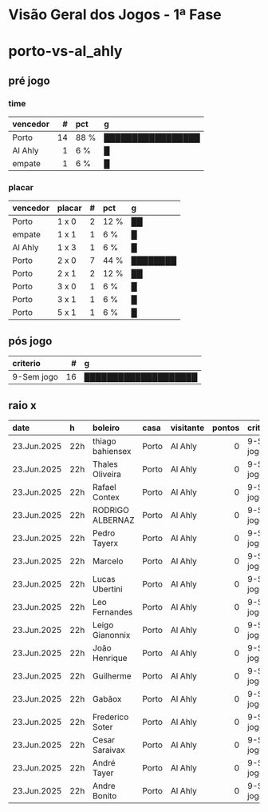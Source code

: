 # Visão Geral dos Jogos - 1ª Fase

# porto-vs-al_ahly

## pré jogo

### time

| vencedor   |   # | pct   | g                 |
|:-----------|----:|:------|:------------------|
| Porto      |  14 | 88 %  | █████████████████ |
| Al Ahly    |   1 | 6 %   | █                 |
| empate     |   1 | 6 %   | █                 |

### placar

| vencedor   | placar   |   # | pct   | g        |
|:-----------|:---------|----:|:------|:---------|
| Porto      | 1 x 0    |   2 | 12 %  | ██       |
| empate     | 1 x 1    |   1 | 6 %   | █        |
| Al Ahly    | 1 x 3    |   1 | 6 %   | █        |
| Porto      | 2 x 0    |   7 | 44 %  | ████████ |
| Porto      | 2 x 1    |   2 | 12 %  | ██       |
| Porto      | 3 x 0    |   1 | 6 %   | █        |
| Porto      | 3 x 1    |   1 | 6 %   | █        |
| Porto      | 5 x 1    |   1 | 6 %   | █        |

## pós jogo

| criterio   |   # | g                    |
|:-----------|----:|:---------------------|
| 9-Sem jogo |  16 | ████████████████████ |

## raio x

| date        | h   | boleiro          | casa   | visitante   |   pontos | criteiro   | bol_placar   | bol_time   | real_placar   | real_time   |
|:------------|:----|:-----------------|:-------|:------------|---------:|:-----------|:-------------|:-----------|:--------------|:------------|
| 23.Jun.2025 | 22h | thiago bahiensex | Porto  | Al Ahly     |        0 | 9-Sem jogo | 2 x 1        | Porto      | <NA> x <NA>   | empate      |
| 23.Jun.2025 | 22h | Thales Oliveira  | Porto  | Al Ahly     |        0 | 9-Sem jogo | 2 x 0        | Porto      | <NA> x <NA>   | empate      |
| 23.Jun.2025 | 22h | Rafael Contex    | Porto  | Al Ahly     |        0 | 9-Sem jogo | 5 x 1        | Porto      | <NA> x <NA>   | empate      |
| 23.Jun.2025 | 22h | RODRIGO ALBERNAZ | Porto  | Al Ahly     |        0 | 9-Sem jogo | 2 x 0        | Porto      | <NA> x <NA>   | empate      |
| 23.Jun.2025 | 22h | Pedro Tayerx     | Porto  | Al Ahly     |        0 | 9-Sem jogo | 1 x 3        | Al Ahly    | <NA> x <NA>   | empate      |
| 23.Jun.2025 | 22h | Marcelo          | Porto  | Al Ahly     |        0 | 9-Sem jogo | 1 x 0        | Porto      | <NA> x <NA>   | empate      |
| 23.Jun.2025 | 22h | Lucas Ubertini   | Porto  | Al Ahly     |        0 | 9-Sem jogo | 2 x 0        | Porto      | <NA> x <NA>   | empate      |
| 23.Jun.2025 | 22h | Leo Fernandes    | Porto  | Al Ahly     |        0 | 9-Sem jogo | 2 x 0        | Porto      | <NA> x <NA>   | empate      |
| 23.Jun.2025 | 22h | Leigo Gianonnix  | Porto  | Al Ahly     |        0 | 9-Sem jogo | 1 x 0        | Porto      | <NA> x <NA>   | empate      |
| 23.Jun.2025 | 22h | João Henrique    | Porto  | Al Ahly     |        0 | 9-Sem jogo | 1 x 1        | empate     | <NA> x <NA>   | empate      |
| 23.Jun.2025 | 22h | Guilherme        | Porto  | Al Ahly     |        0 | 9-Sem jogo | 2 x 1        | Porto      | <NA> x <NA>   | empate      |
| 23.Jun.2025 | 22h | Gabãox           | Porto  | Al Ahly     |        0 | 9-Sem jogo | 3 x 1        | Porto      | <NA> x <NA>   | empate      |
| 23.Jun.2025 | 22h | Frederico Soter  | Porto  | Al Ahly     |        0 | 9-Sem jogo | 2 x 0        | Porto      | <NA> x <NA>   | empate      |
| 23.Jun.2025 | 22h | Cesar Saraivax   | Porto  | Al Ahly     |        0 | 9-Sem jogo | 2 x 0        | Porto      | <NA> x <NA>   | empate      |
| 23.Jun.2025 | 22h | André Tayer      | Porto  | Al Ahly     |        0 | 9-Sem jogo | 3 x 0        | Porto      | <NA> x <NA>   | empate      |
| 23.Jun.2025 | 22h | Andre Bonito     | Porto  | Al Ahly     |        0 | 9-Sem jogo | 2 x 0        | Porto      | <NA> x <NA>   | empate      |